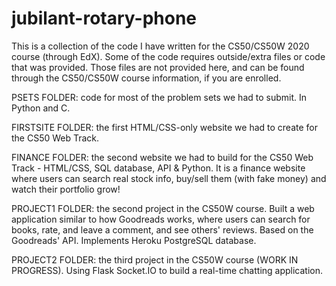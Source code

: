 # jubilant-rotary-phone

This is a collection of the code I have written for the CS50/CS50W 2020 course (through EdX). Some of the code requires outside/extra files or code that was provided. Those files are not provided here, and can be found through the CS50/CS50W course information, if you are enrolled.

PSETS FOLDER: code for most of the problem sets we had to submit. In Python and C.

FIRSTSITE FOLDER: the first HTML/CSS-only website we had to create for the CS50 Web Track.

FINANCE FOLDER: the second website we had to build for the CS50 Web Track - HTML/CSS, SQL database, API & Python. It is a finance website where users can search real stock info, buy/sell them (with fake money) and watch their portfolio grow!

PROJECT1 FOLDER: the second project in the CS50W course. Built a web application similar to how Goodreads works, where users can search for books, rate, and leave a comment, and see others' reviews. Based on the Goodreads' API. Implements Heroku PostgreSQL database.

PROJECT2 FOLDER: the third project in the CS50W course (WORK IN PROGRESS). Using Flask Socket.IO to build a real-time chatting application.


